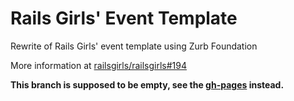 # Rails Girls' Event Template
Rewrite of Rails Girls' event template using Zurb Foundation

More information at [railsgirls/railsgirls#194](https://github.com/railsgirls/railsgirls/issues/194)

**This branch is supposed to be empty, see the [gh-pages](/leonelgalan/railsgirls-event_template/tree/gh-pages) instead.**